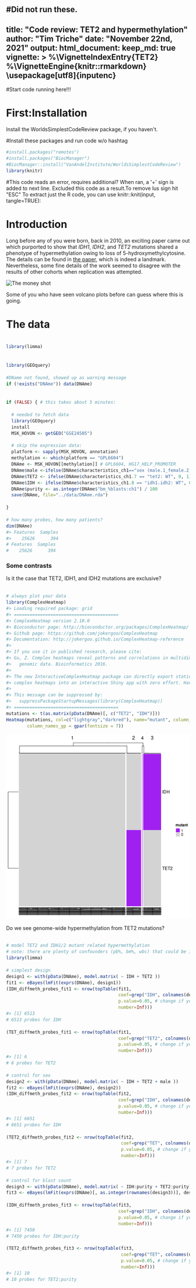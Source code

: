 #Did not run these.
---
title: "Code review: TET2 and hypermethylation"
author: "Tim Triche"
date: "November 22nd, 2021"
output: 
  html_document:
    keep_md: true
vignette: >
  %\VignetteIndexEntry{TET2}
  %\VignetteEngine{knitr::rmarkdown}
  \usepackage[utf8]{inputenc}
---


#Start code running here!!!

# First:Installation

Install the WorldsSimplestCodeReview package, if you haven't. 

#Install these packages and run code w/o hashtag
```r
#install.packages("remotes")
#install.packages("BiocManager")
#BiocManager::install("VanAndelInstitute/WorldsSimplestCodeReview")
library(knitr)
```

#This code reads an error, requires additional? When ran, a '+' sign is added to next line. Excluded this code as a result.To remove lus sign hit "ESC" 
To extract just the R code, you can use knitr::knit(input, tangle=TRUE):



# Introduction

Long before any of you were born, back in 2010, an exciting paper came out 
which purported to show that _IDH1_, _IDH2_, and _TET2_ mutations shared a 
phenotype of hypermethylation owing to loss of 5-hydroxymethylcytosine. The 
details can be found in [the paper](https://doi.org/10.1016/j.ccr.2010.11.015), 
which is indeed a landmark. Nevertheless, some fine details of the work seemed
to disagree with the results of other cohorts when replication was attempted.

![The money shot](figure/TET2.png)

Some of you who have seen volcano plots before can guess where this is going.

# The data


```r

library(limma)


library(GEOquery)

#DName not found, showed up as warning message
if (!exists("DNAme")) data(DNAme)


if (FALSE) { # this takes about 5 minutes:

  # needed to fetch data
  library(GEOquery) 
  install
  MSK_HOVON <- getGEO("GSE24505")

  # skip the expression data:
  platform <- sapply(MSK_HOVON, annotation)
  methylation <- which(platform == "GPL6604")
  DNAme <- MSK_HOVON[[methylation]] # GPL6604, HG17_HELP_PROMOTER 
  DNAme$male <-ifelse(DNAme$characteristics_ch1=="sex (male.1_female.2): 1",1,0)
  DNAme$TET2 <- ifelse(DNAme$characteristics_ch1.7 == "tet2: WT", 0, 1)
  DNAme$IDH <- ifelse(DNAme$characteristics_ch1.8 == "idh1.idh2: WT", 0, 1)
  DNAme$purity <- as.integer(DNAme$"bm_%blasts:ch1") / 100
  save(DNAme, file="../data/DNAme.rda")

}

# how many probes, how many patients?
dim(DNAme)
#> Features  Samples 
#>    25626      394
# Features  Samples
#    25626      394
```

### Some contrasts

Is it the case that TET2, IDH1, and IDH2 mutations are exclusive?


```r

# always plot your data
library(ComplexHeatmap)
#> Loading required package: grid
#> ========================================
#> ComplexHeatmap version 2.10.0
#> Bioconductor page: http://bioconductor.org/packages/ComplexHeatmap/
#> Github page: https://github.com/jokergoo/ComplexHeatmap
#> Documentation: http://jokergoo.github.io/ComplexHeatmap-reference
#> 
#> If you use it in published research, please cite:
#> Gu, Z. Complex heatmaps reveal patterns and correlations in multidimensional 
#>   genomic data. Bioinformatics 2016.
#> 
#> The new InteractiveComplexHeatmap package can directly export static 
#> complex heatmaps into an interactive Shiny app with zero effort. Have a try!
#> 
#> This message can be suppressed by:
#>   suppressPackageStartupMessages(library(ComplexHeatmap))
#> ========================================
mutations <- t(as.matrix(pData(DNAme)[, c("TET2", "IDH")]))
Heatmap(mutations, col=c("lightgray","darkred"), name="mutant", column_km=4,
        column_names_gp = gpar(fontsize = 7))
```

![plot of chunk heatmap](figure/heatmap-1.png)

Do we see genome-wide hypermethylation from TET2 mutations? 


```r

# model TET2 and IDH1/2 mutant related hypermethylation
# note: there are plenty of confounders (pb%, bm%, wbc) that could be included
library(limma) 

# simplest design
design1 <- with(pData(DNAme), model.matrix( ~ IDH + TET2 ))
fit1 <- eBayes(lmFit(exprs(DNAme), design1))
(IDH_diffmeth_probes_fit1 <- nrow(topTable(fit1, 
                                           coef=grep("IDH", colnames(design1)), 
                                           p.value=0.05, # change if you like 
                                           number=Inf)))
#> [1] 6513
# 6513 probes for IDH

(TET_diffmeth_probes_fit1 <- nrow(topTable(fit1, 
                                           coef=grep("TET2", colnames(design1)),
                                           p.value=0.05, # change if you like 
                                           number=Inf)))
#> [1] 6
# 6 probes for TET2

# control for sex
design2 <- with(pData(DNAme), model.matrix( ~ IDH + TET2 + male ))
fit2 <- eBayes(lmFit(exprs(DNAme), design2))
(IDH_diffmeth_probes_fit2 <- nrow(topTable(fit2, 
                                           coef=grep("IDH", colnames(design2)), 
                                           p.value=0.05, # change if you like 
                                           number=Inf)))
#> [1] 6651
# 6651 probes for IDH 

(TET2_diffmeth_probes_fit2 <- nrow(topTable(fit2, 
                                            coef=grep("TET", colnames(design2)),
                                            p.value=0.05, # change if you like 
                                            number=Inf)))
#> [1] 7
# 7 probes for TET2

# control for blast count
design3 <- with(pData(DNAme), model.matrix( ~ IDH:purity + TET2:purity))
fit3 <- eBayes(lmFit(exprs(DNAme)[, as.integer(rownames(design3))], design3))

(IDH_diffmeth_probes_fit3 <- nrow(topTable(fit3, 
                                           coef=grep("IDH", colnames(design3)), 
                                           p.value=0.05, # change if you like 
                                           number=Inf)))
#> [1] 7450
# 7450 probes for IDH:purity

(TET2_diffmeth_probes_fit3 <- nrow(topTable(fit3, 
                                            coef=grep("TET", colnames(design3)),
                                            p.value=0.05, # change if you like 
                                            number=Inf)))
#> [1] 10
# 10 probes for TET2:purity
```
